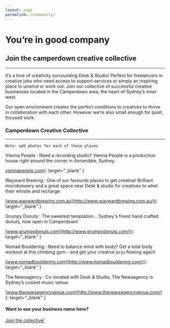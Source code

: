 ```yaml
---
layout: page
permalink: /community/
---
```


# You’re in good company
        
## Join the camperdown creative collective

---

It’s a hive of creativity surrounding Desk &amp; Studio! Perfect for freelancers in creative jobs who need access to support services or simply an inspiring place to unwind or work out. Join our collective of successful creative businesses located in the Camperdown area, the heart of Sydney’s inner west.

Our open environment creates the perfect conditions to creatives to thrive in collaboration with each other. However we’re also small enough for quiet, focused work.

### Camperdown Creative Collective

---

```
Note: add photos for each of these places
```

Vienna People
: Need a recording studio? Vienna People is a production house right around the corner in Annandale, Sydney.

  [viennapeople.com](http://viennapeople.com/){: target="_blank" }

Wayward Brewing
: One of our favourite places to get creative! Brilliant microbrewery and a great space near Desk &amp; studio for creatives to whet their whistle and recharge.

  [www.waywardbrewing.com.au](http://www.waywardbrewing.com.au/){: target="_blank" }

Grumpy Donuts
: The sweetest temptation&hellip; Sydney's finest hand crafted donuts, now open in Camperdown!

  [www.grumpydonuts.com](http://www.grumpydonuts.com/){: target="_blank" }

Nomad Bouldering
: Need to balance mind with body? Get a total body workout at this climbing gym &ndash; and get your creative ju-ju flowing again!

  [www.nomadbouldering.com](http://www.nomadbouldering.com/){: target="_blank" }

The Newsagency
: Co-located with Desk &amp; Studio, The Newsagency is Sydney’s cosiest music venue.

  [www.thenewsagencyvenue.com](http://www.thenewsagencyvenue.com/){: target="_blank" }

#### Want to see your business name here?

[Join the collective!](/contact-us/)